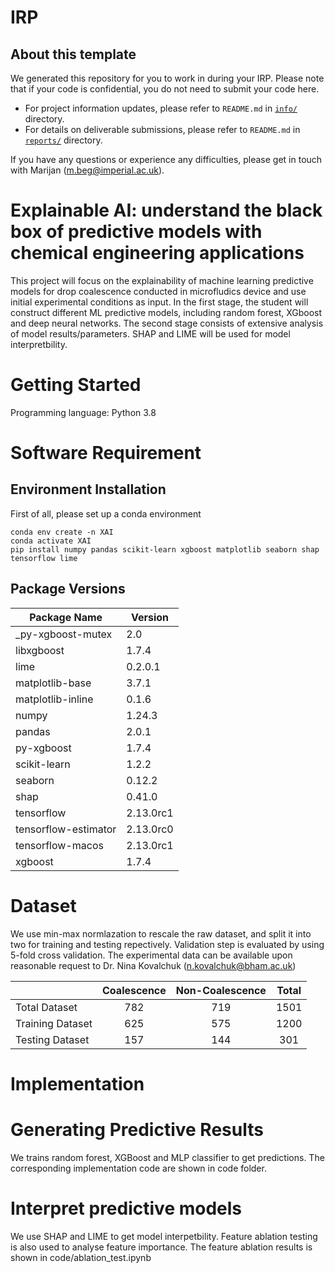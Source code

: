 # IRP

## About this template

We generated this repository for you to work in during your IRP. Please note that if your code is confidential, you do not need to submit your code here.

- For project information updates, please refer to `README.md` in [`info/`](./info) directory.
- For details on deliverable submissions, please refer to `README.md` in [`reports/`](./reports) directory.

If you have any questions or experience any difficulties, please get in touch with Marijan (m.beg@imperial.ac.uk).

# Explainable AI: understand the black box of predictive models with chemical engineering applications

This project will focus on the explainability of machine learning predictive models for drop coalescence conducted in microfludics device and use initial experimental conditions as input. In the first stage, the student will construct different ML predictive models, including random forest, XGboost and deep neural networks. The second stage consists of extensive analysis of model results/parameters. SHAP and LIME will be used for model interpretbility.

# Getting Started

Programming language: Python 3.8
# Software Requirement
## Environment Installation
First of all, please set up a conda environment
```
conda env create -n XAI 
conda activate XAI
pip install numpy pandas scikit-learn xgboost matplotlib seaborn shap tensorflow lime
```
## Package Versions
| Package Name           | Version    |
|------------------------|------------|
| _py-xgboost-mutex      | 2.0        |
| libxgboost             | 1.7.4      |
| lime                   | 0.2.0.1    |
| matplotlib-base        | 3.7.1      |
| matplotlib-inline      | 0.1.6      |
| numpy                  | 1.24.3     |
| pandas                 | 2.0.1      |
| py-xgboost             | 1.7.4      |
| scikit-learn           | 1.2.2      |
| seaborn                | 0.12.2     |
| shap                   | 0.41.0     |
| tensorflow             | 2.13.0rc1  |
| tensorflow-estimator   | 2.13.0rc0  |
| tensorflow-macos       | 2.13.0rc1  |
| xgboost                | 1.7.4      |

# Dataset
We use min-max normlazation to rescale the raw dataset, and split it into two for training and testing repectively. Validation step is evaluated by using 5-fold cross validation.
The experimental data can be available upon reasonable request to Dr. Nina Kovalchuk (n.kovalchuk@bham.ac.uk)

|  | Coalescence | Non-Coalescence | Total |
| :-----| :----: | :----: | :----: |
| Total Dataset | 782 | 719 | 1501 |
| Training Dataset | 625 | 575 | 1200 |
| Testing Dataset | 157 | 144 | 301 |

# Implementation
# Generating Predictive Results

We trains random forest, XGBoost and MLP classifier to get predictions. The corresponding implementation code are shown in code folder.

# Interpret predictive models

We use SHAP and LIME to get model interpetbility. Feature ablation testing is also used to analyse feature importance. The feature ablation results is shown in code/ablation_test.ipynb


